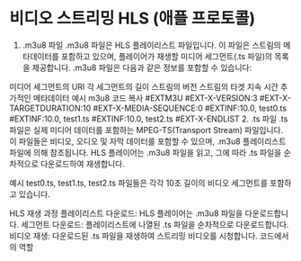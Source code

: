 # 비디오 스트리밍 HLS (애플 프로토콜)

1. .m3u8 파일
   .m3u8 파일은 HLS 플레이리스트 파일입니다. 이 파일은 스트림의 메타데이터를 포함하고 있으며, 플레이어가 재생할 미디어 세그먼트(.ts 파일)의 목록을 제공합니다. .m3u8 파일은 다음과 같은 정보를 포함할 수 있습니다:

미디어 세그먼트의 URI
각 세그먼트의 길이
스트림의 버전
스트림의 타겟 지속 시간
추가적인 메타데이터
예시
m3u8
코드 복사
#EXTM3U
#EXT-X-VERSION:3
#EXT-X-TARGETDURATION:10
#EXT-X-MEDIA-SEQUENCE:0
#EXTINF:10.0,
test0.ts
#EXTINF:10.0,
test1.ts
#EXTINF:10.0,
test2.ts
#EXT-X-ENDLIST
2. .ts 파일
   .ts 파일은 실제 미디어 데이터를 포함하는 MPEG-TS(Transport Stream) 파일입니다. 이 파일들은 비디오, 오디오 및 자막 데이터를 포함할 수 있으며, .m3u8 플레이리스트 파일에 의해 참조됩니다. HLS 플레이어는 .m3u8 파일을 읽고, 그에 따라 .ts 파일을 순차적으로 다운로드하여 재생합니다.

예시
test0.ts, test1.ts, test2.ts 파일들은 각각 10초 길이의 비디오 세그먼트를 포함하고 있습니다.

HLS 재생 과정
플레이리스트 다운로드: HLS 플레이어는 .m3u8 파일을 다운로드합니다.
세그먼트 다운로드: 플레이리스트에 나열된 .ts 파일을 순차적으로 다운로드합니다.
비디오 재생: 다운로드된 .ts 파일을 재생하여 스트리밍 비디오를 시청합니다.
코드에서의 역할
